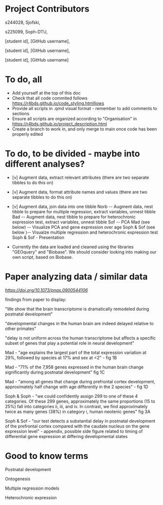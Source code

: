 # Project Contributors
s244028, Sjofski,

s225099, Soph-DTU,

[student id], [GitHub username],

[student id], [GitHub username],

[student id], [GitHub username]

# To do, all
- Add yourself at the top of this doc
- Check that all code commited follows https://r4bds.github.io/code_styling.htmlllows
- Provide all scripts in .qmd visual format - remember to add comments to sections
- Ensure all scripts are organized according to "Organisation" in https://r4bds.github.io/project_description.html
- Create a branch to work in, and only merge to main once code has been properly edited

# To do, to be divided - maybe into different analyses?
- [v] Augment data, extract relevant attributes (there are two separate tibbles to do this on)
- [v] Augment data, format attribute names and values (there are two separate tibbles to do this on)
- [v] Augment data, join data into one tibble
Norb -- Augment data, nest tibble to prepare for multiple regression, extract variables, unnest tibble
Bad -- Augment data, nest tibble to prepare for heterochronic expression test, extract variables, unnest tibble
Sof -- PCA
Mad (see below) -- Visualize PCA and gene expression over age
Soph & Sof (see below )-- Visualze multiple regression and heterochronic expression test
Soph & Sof - Presentation

- Currently the data are loaded and cleaned using the libraries "GEOquery" and "Biobase". We should consider looking into making our own script, based on Biobase.


# Paper analyzing data / similar data
_https://doi.org/10.1073/pnas.0900544106_

findings from paper to display:

"We show that the brain transcriptome is dramatically remodeled during postnatal development"

"developmental changes in the human brain are indeed delayed relative to other primates"

"delay is not uniform across the human transcriptome but affects a specific subset of genes that play a potential role in neural development"

Mad - "age explains the largest part of the total expression variation at 29%, followed by species at 17% and sex at <2" - fig 1B

Mad - "71% of the 7,958 genes expressed in the human brain change significantly during postnatal development" fig 1C

Mad - "among all genes that change during prefrontal cortex development, approximately half change with age differently in the 2 species" - fig 1D

Soph & Soph - "we could confidently assign 299 to one of these 4 categories. Of these 299 genes, approximately the same proportions (15 to 25%) fall into categories ii, iii, and iv. In contrast, we find approximately twice as many genes (38%) in category i, human neotenic genes" fig 3A

Soph & Sof - "our test detects a substantial delay in postnatal development of the prefrontal cortex compared with the caudate nucleus on the gene expression level" - appendix, possible side figure related to timing of differential gene expression at differing developmental states

# Good to know terms
Postnatal development

Ontogenesis

Multiple regression models

Heterochronic expression
